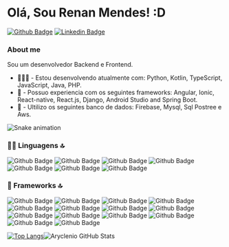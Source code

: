 
# Olá, Sou Renan Mendes! :D


 

[![Github Badge](https://img.shields.io/badge/-Github-000?style=flat-square&logo=Github&logoColor=white&link=https://github.com/renanxd25)](https://github.com/renanxd25)
[![Linkedin Badge](https://img.shields.io/badge/-LinkedIn-blue?style=flat-square&logo=Linkedin&logoColor=white&link=https://www.linkedin.com/in/fagnerpsantos/)](https://www.linkedin.com/in/renan-mendes-b2a216198/)


### About me
Sou um desenvolvedor  Backend e Frontend.

-  👨🏼‍🏫 - Estou desenvolvendo atualmente com: Python, Kotlin, TypeScript, JavaScript, Java, PHP.
-  👨 - Possuo experiencia com os seguintes frameworks: Angular, Ionic, React-native, React.js, Django, Android Studio and Spring Boot.
-  👨 - Ultilizo os seguintes banco de dados: Firebase, Mysql, Sql Postree e Aws.

![Snake animation](https://github.com/renanxd25/renanxd25/blob/output/github-contribution-grid-snake.svg)
  
 ### 👩‍💻 Linguagens 🔝
![Github Badge](https://img.shields.io/badge/JavaScript-323330?style=for-the-badge&logo=javascript&logoColor=F7DF1E)
![Github Badge](https://img.shields.io/badge/TypeScript-007ACC?style=for-the-badge&logo=typescript&logoColor=white)
![Github Badge](https://img.shields.io/badge/CSS3-1572B6?style=for-the-badge&logo=css3&logoColor=white)
![Github Badge](https://img.shields.io/badge/HTML5-E34F26?style=for-the-badge&logo=html5&logoColor=white)
![Github Badge](https://img.shields.io/badge/Python-FFD43B?style=for-the-badge&logo=python&logoColor=darkgreen)
![Github Badge](https://img.shields.io/badge/Java-ED8B00?style=for-the-badge&logo=java&logoColor=white)
![Github Badge](https://img.shields.io/badge/PHP-777BB4?style=for-the-badge&logo=php&logoColor=white)
<br>

 ### 🚀 Frameworks 🔝
![Github Badge](https://img.shields.io/badge/Angular-DD0031?style=for-the-badge&logo=angular&logoColor=white)
![Github Badge](https://img.shields.io/badge/Bootstrap-563D7C?style=for-the-badge&logo=bootstrap&logoColor=white)
![Github Badge](https://img.shields.io/badge/Node.js-339933?style=for-the-badge&logo=nodedotjs&logoColor=white)
![Github Badge](https://img.shields.io/badge/npm-CB3837?style=for-the-badge&logo=npm&logoColor=white)
![Github Badge](https://img.shields.io/badge/Yarn-2C8EBB?style=for-the-badge&logo=yarn&logoColor=white)
![Github Badge](https://img.shields.io/badge/React-20232A?style=for-the-badge&logo=react&logoColor=61DAFB)
![Github Badge](https://img.shields.io/badge/Expo-1B1F23?style=for-the-badge&logo=expo&logoColor=white)
![Github Badge](https://img.shields.io/badge/Django-092E20?style=for-the-badge&logo=django&logoColor=green)
![Github Badge](https://img.shields.io/badge/firebase-ffca28?style=for-the-badge&logo=firebase&logoColor=black)
![Github Badge](https://img.shields.io/badge/Xampp-F37623?style=for-the-badge&logo=xampp&logoColor=white)
![Github Badge](https://img.shields.io/badge/Django-092E20?style=for-the-badge&logo=django&logoColor=green)
![Github Badge](https://img.shields.io/badge/Ionic-3880FF?style=for-the-badge&logo=ionic&logoColor=white)
![Github Badge](https://img.shields.io/badge/React_Native-20232A?style=for-the-badge&logo=react&logoColor=61DAFB)
![Github Badge](https://img.shields.io/badge/Cordova-35434F?style=for-the-badge&logo=apache-cordova&logoColor=E8E8E8)
<br>

[![Top Langs](https://github-readme-stats.vercel.app/api/top-langs/?username=renanxd25&layout=compact)](https://github.com/renanxd25/github-readme-stats)![Aryclenio GitHub Stats](https://github-readme-stats.vercel.app/api?username=renanxd25&show_icons=true)





